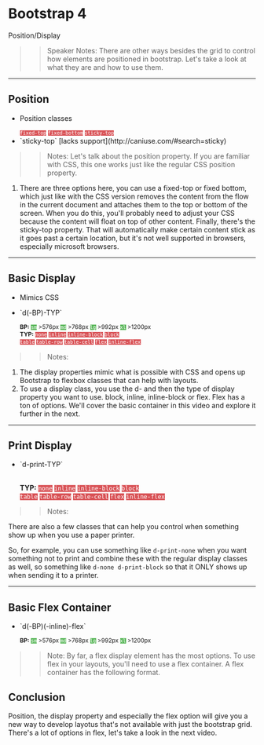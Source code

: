 <!-- .slide: data-state="title" -->
# Bootstrap 4
Position/Display

> > Speaker Notes:
There are other ways besides the grid to control how elements are positioned in bootstrap. Let's take a look at what they are and how to use them.

---

<!-- .slide: data-state="hasicon" -->

## <i class="fa fa-th"></i> Position
<ul>
	<li class="fragment"><p contenteditable>Position classes</p>
	<small style="line-height: 120%; vertical-align: text-bottom;">		<code style="background:#D95357; color:white;">fixed-top</code>
		<code style="background:#D95357; color:white;">fixed-bottom</code>
		<code style="background:#D95357; color:white;">sticky-top</code>
		</small>
	</li>
	<li class="fragment">`sticky-top` [lacks support](http://caniuse.com/#search=sticky)</li>
</ul>

> > Notes:
Let's talk about the position property. If you are familiar with CSS, this one works just like the regular CSS position property.
1. There are three options here, you can use a fixed-top or fixed bottom, which just like with the CSS version removes the content from the flow in the current document and attaches them to the top or bottom of the screen. When you do this, you'll probably need to adjust your CSS because the content will float on top of other content. Finally, there's the sticky-top property. That will automatically make certain content stick as it goes past a certain location, but it's not well supported in browsers, especially microsoft browsers.

---

<!-- .slide: data-state="hasicon" -->

## <i class="fa fa-th"></i> Basic Display
<ul>
	<li class="fragment">Mimics CSS</li>
	<li class="fragment"><p contenteditable>`d(-BP)-TYP`</p>
	<small style="line-height: 120%; vertical-align: text-bottom;"><b>BP:</b> <code style="background:#5cb85c; color:white;">sm</code> >576px
<code style="background:#5cb85c; color:white;">md</code> >768px
<code style="background:#5cb85c; color:white;">lg</code> >992px
<code style="background:#5cb85c; color:white;">xl</code> >1200px
<br><b>TYP:</b>
    <code style="background:#D95357; color:white;">none</code>
    <code style="background:#D95357; color:white;">inline</code>
		<code style="background:#D95357; color:white;">inline-block</code>
    <code style="background:#D95357; color:white;">block</code><br>
    <code style="background:#D95357; color:white;">table</code>
    <code style="background:#D95357; color:white;">table-row</code>
    <code style="background:#D95357; color:white;">table-cell</code>
    <code style="background:#D95357; color:white;">flex</code>
    <code style="background:#D95357; color:white;">inline-flex</code>
		</small>
	</li>
</ul>

> > Notes:
1. The display properties mimic what is possible with CSS and opens up Bootstrap to flexbox classes that can help with layouts.
2. To use a display class, you use the d- and then the type of display property you want to use. block, inline, inline-block or flex. Flex has a ton of options. We'll cover the basic container in this video and explore it further in the next.

---

<!-- .slide: data-state="hasicon" -->

## <i class="fa fa-th"></i> Print Display
<ul>
	<li class="fragment"><p contenteditable>`d-print-TYP`</p>
<br><b>TYP:</b>
    <code style="background:#D95357; color:white;">none</code>
    <code style="background:#D95357; color:white;">inline</code>
		<code style="background:#D95357; color:white;">inline-block</code>
    <code style="background:#D95357; color:white;">block</code><br>
    <code style="background:#D95357; color:white;">table</code>
    <code style="background:#D95357; color:white;">table-row</code>
    <code style="background:#D95357; color:white;">table-cell</code>
    <code style="background:#D95357; color:white;">flex</code>
    <code style="background:#D95357; color:white;">inline-flex</code>
		</small>
	</li>
</ul>

> > Notes:

There are also a few classes that can help you control when something show up when you use a paper printer.

So, for example, you can use something like `d-print-none` when you want something not to print and combine these with the regular display classes as well, so something like `d-none d-print-block` so that it ONLY shows up when sending it to a printer. 

---

<!-- .slide: data-state="hasicon" -->

## <i class="fa fa-th"></i> Basic Flex Container

<ul>
	<li class="fragment"><p contenteditable>`d(-BP)(-inline)-flex`</p>
	<small style="line-height: 120%; vertical-align: text-bottom;">
		<b>BP:</b> <code style="background:#5cb85c; color:white;">sm</code> >576px
		<code style="background:#5cb85c; color:white;">md</code> >768px
		<code style="background:#5cb85c; color:white;">lg</code> >992px
		<code style="background:#5cb85c; color:white;">xl</code> >1200px
		</small><br>
		<small style="line-height: 120%; vertical-align: text-bottom;">
	</small>
	</li>
</ul>

> > Note: By far, a flex display element has the most options. To use flex in your layouts, you'll need to use a flex container. A flex container has the following format.


## Conclusion
Position, the display property and especially the flex option will give you a new way to develop layotus that's not available with just the bootstrap grid. There's a lot of options in flex, let's take a look in the next video.
